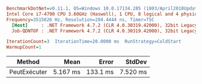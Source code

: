 ``` ini

BenchmarkDotNet=v0.11.1, OS=Windows 10.0.17134.285 (1803/April2018Update/Redstone4)
Intel Core i7-4790 CPU 3.60GHz (Haswell), 1 CPU, 8 logical and 4 physical cores
Frequency=3515626 Hz, Resolution=284.4444 ns, Timer=TSC
  [Host]     : .NET Framework 4.7.2 (CLR 4.0.30319.42000), 32bit LegacyJIT-v4.7.3163.0
  Job-QDNTOF : .NET Framework 4.7.2 (CLR 4.0.30319.42000), 32bit LegacyJIT-v4.7.3163.0

IterationCount=3  IterationTime=20.0000 ms  RunStrategy=ColdStart  
WarmupCount=1  

```
|       Method |     Mean |    Error |   StdDev |
|------------- |---------:|---------:|---------:|
| PeutExécuter | 5.167 ms | 133.1 ms | 7.520 ms |
